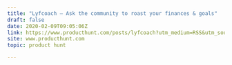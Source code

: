 ```yaml
---
title: "Lyfcoach — Ask the community to roast your finances & goals"
draft: false
date: 2020-02-09T09:05:06Z
link: https://www.producthunt.com/posts/lyfcoach?utm_medium=RSS&utm_source=hune
site: www.producthunt.com
topic: product hunt  

---
```

